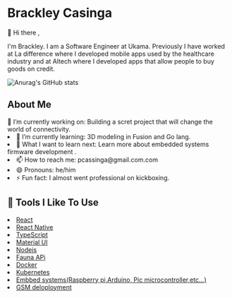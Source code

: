 <h1>Brackley Casinga</h1>

👋 Hi there ,

 I'm Brackley. I am a Software Engineer at Ukama. Previously I have worked at La difference where I developed mobile apps used by the healthcare industry and at Altech where I developed apps that allow people to buy goods on credit.

![Anurag's GitHub stats](https://github-readme-stats.vercel.app/api?username=Brackleycassinga&show_icons=true&theme=radical&count_private=true)

<h2>About Me</h2>
🔭 I’m currently working on: Building a scret project that will change the world of connectivity.
<li>🌱 I’m currently learning: 3D modeling in Fusion and Go lang.</li>
<li>🤔 What I want to learn next: Learn more about embedded systems firmware development .</li>
<li>📫 How to reach me: pcassinga@gmail.com.com</li>
<li>😄 Pronouns: he/him</li>
<li>⚡ Fun fact: I almost went professional on kickboxing.</li>
<h2>🔧 Tools I Like To Use</h2>
<li><a href="">React</a></li>
<li><a href="">React Native</a></li>
<li><a href="">TypeScript</a></li>
<li><a href="">Material UI</a></li>
<li><a href="">Nodejs</a></li>
<li><a href="">Fauna APi</a></li>
<li><a href="">Docker</a></li>
<li><a href="">Kubernetes</a></li>
<li><a href="">Embbed systems(Raspberry pi,Arduino, Pic microcontroller,etc...)</a></li>
<li><a href="">GSM deloployment</a></li>
